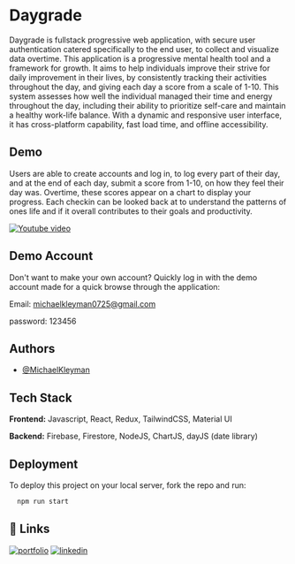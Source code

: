 # Daygrade

Daygrade is fullstack progressive web application, with secure user authentication catered specifically to the end user, to collect and visualize data overtime. This application is a progressive mental health tool and a framework for growth. It aims to help individuals improve their strive for daily improvement in their lives, by consistently tracking their activities throughout the day, and giving each day a score from a scale of 1-10. This system assesses how well the individual managed their time and energy throughout the day, including their ability to prioritize self-care and maintain a healthy work-life balance. With a dynamic and responsive user interface, it has cross-platform capability, fast load time, and offline accessibility.


## Demo
Users are able to create accounts and log in, to log every part of their day, and at the end of each day, submit a score from 1-10, on how they feel their day was. Overtime, these scores appear on a chart to display your progress. Each checkin can be looked back at to understand the patterns of ones life and if it overall contributes to their goals and productivity. 

[![Youtube video](https://img.shields.io/badge/YouTube-FF0000?style=for-the-badge&logo=youtube&logoColor=white)](https://youtu.be/3Gzwr1o4UZ4)


## Demo Account
Don't want to make your own account? 
Quickly log in with the demo account made for a quick browse through the application:

Email: michaelkleyman0725@gmail.com

password: 123456
## Authors

- [@MichaelKleyman](https://www.github.com/michaelkleyman)


## Tech Stack

**Frontend:** Javascript, React, Redux, TailwindCSS, Material UI

**Backend:** Firebase, Firestore, NodeJS, ChartJS, dayJS (date library)


## Deployment

To deploy this project on your local server, fork the repo and run:

```bash
  npm run start
```


## 🔗 Links
[![portfolio](https://img.shields.io/badge/my_portfolio-000?style=for-the-badge&logo=ko-fi&logoColor=white)](https://michaelkleyman.vercel.app/)
[![linkedin](https://img.shields.io/badge/linkedin-0A66C2?style=for-the-badge&logo=linkedin&logoColor=white)](https://www.linkedin.com/in/michael-kleyman/)

